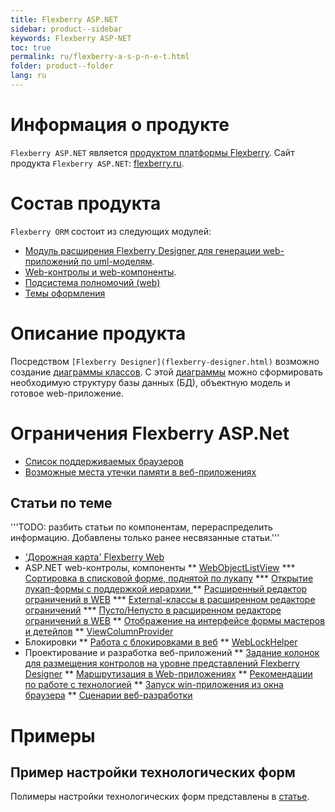 ```yaml
---
title: Flexberry ASP.NET
sidebar: product--sidebar
keywords: Flexberry ASP-NET
toc: true
permalink: ru/flexberry-a-s-p-n-e-t.html
folder: product--folder
lang: ru
---
```


# Информация о продукте
`Flexberry ASP.NET` является [продуктом платформы Flexberry](platform-structure.html). Сайт продукта `Flexberry ASP.NET`: [flexberry.ru](http://flexberry.ru/Flexberry/ForDevelopers/FlexberryASPNet).

# Состав продукта
`Flexberry ORM` состоит из следующих модулей:
* [Модуль расширения Flexberry Designer для генерации web-приложений по uml-моделям](flexberry-asp-net-case-plugin.html).
* [Web-контролы и web-компоненты](web-controls.html).
* [Подсистема полномочий (web)](right-manager-in--w-e-b.html)
* [Темы оформления](flexberry-asp-net-themes.html)

# Описание продукта
Посредством `[Flexberry Designer](flexberry-designer.html)` возможно создание [диаграммы классов](class-diagram.html). С этой [диаграммы](class-diagram.html) можно сформировать необходимую структуру базы данных (БД), объектную модель и готовое web-приложение.

# Ограничения Flexberry ASP.Net
* [Список поддерживаемых браузеров](browsers.html)
* [Возможные места утечки памяти в веб-приложениях](memory-leaks.html)

## Статьи по теме
'''TODO: разбить статьи по компонентам, перераспределить информацию. Добавлены только ранее несвязанные статьи.'''
* ['Дорожная карта' Flexberry Web](archive_road-map-web.html)
* ASP.NET web-контролы, компоненты
** [WebObjectListView](web-object-list-view.html)
*** [Сортировка в списковой форме, поднятой по лукапу](look-up-form-and-sort.html)
*** [Открытие лукап-формы с поддержкой иерархии ](look-up-form-hierarchy-w-o-l-v.html)
** [Расширенный редактор ограничений в WEB](advanced-limit-editor.html)
*** [External-классы в расширенном редакторе ограничений](web-limit-editor-and-external-class.html)
*** [Пусто/Непусто в расширенном редакторе ограничений в WEB](web-limit-editor-is-null.html)
** [Отображение на интерфейсе формы мастеров и детейлов](masters-and-details.html)
** [ViewColumnProvider](view-column-provider.html)
* Блокировки
** [Работа с блокировками в веб](working-with-locks--w-e-b.html)
** [WebLockHelper](web-lock-helper.html)
* Проектирование и разработка веб-приложений
** [Задание колонок для размещения контролов на уровне представлений Flexberry Designer](specify-column-to-accommodate-the-controls.html)
** [Маршрутизация в Web-приложениях](routing.html)
** [Рекомендации по работе с технологией](tech-recommendations.html)
** [Запуск win-приложения из окна браузера](win-app-start-from-browser.html)
** [Сценарии веб-разработки](scenario-web.html)

# Примеры
## Пример настройки технологических форм
Полимеры настройки технологических форм представлены в [статье](technological-forms-customization-example.html).

